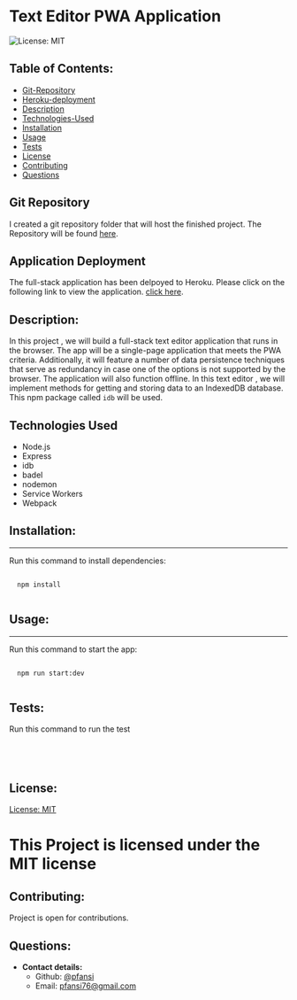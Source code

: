 # Text Editor PWA Application

![License: MIT](https://img.shields.io/badge/License-MIT-blue)

## Table of Contents:

- [Git-Repository](#git-repository)
- [Heroku-deployment](#application-deployment)
- [Description](#description)
- [Technologies-Used](Technologies-Used)
- [Installation](#installation)
- [Usage](#usage)
- [Tests](#tests)
- [License](#license)
- [Contributing](#contributing)
- [Questions](#questions)

## Git Repository

I created a git repository folder that will host the finished project. The Repository will be found [here](https://github.com/pfansi/text-editor-app).

## Application Deployment

The full-stack application has been delpoyed to Heroku. Please click on the following link to view the application. [click here](https://text-editor-pwa-app.herokuapp.com/).

## Description:

In this project , we will build a full-stack text editor application that runs in the browser. The app will be a single-page application that meets the PWA criteria. Additionally, it will feature a number of data persistence techniques that serve as redundancy in case one of the options is not supported by the browser. The application will also function offline.
In this text editor , we will implement methods for getting and storing data to an IndexedDB database. This npm package called `idb` will be used.

## Technologies Used

- Node.js
- Express
- idb
- badel
- nodemon
- Service Workers
- Webpack

## Installation:

---

Run this command to install dependencies:

  <pre><code>
  npm install
  </code></pre>

## Usage:

---

Run this command to start the app:

  <pre><code>
  npm run start:dev
  </code></pre>

## Tests:

Run this command to run the test

<pre><code>
  
  </code></pre>

## License:

[License: MIT](https://opensource.org/licenses/MIT)

# This Project is licensed under the MIT license

## Contributing:

Project is open for contributions.

## Questions:

- **Contact details:**
  - Github: [@pfansi](https://github.com/pfansi)
  - Email: pfansi76@gmail.com
